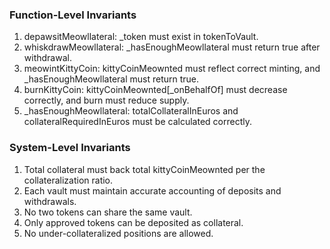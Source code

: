 ### Function-Level Invariants
  1. depawsitMeowllateral: _token must exist in tokenToVault.
  2. whiskdrawMeowllateral: _hasEnoughMeowllateral must return true after withdrawal.
  3. meowintKittyCoin: kittyCoinMeownted must reflect correct minting, and _hasEnoughMeowllateral must return true.
  4. burnKittyCoin: kittyCoinMeownted[_onBehalfOf] must decrease correctly, and burn must reduce supply.
  5. _hasEnoughMeowllateral: totalCollateralInEuros and collateralRequiredInEuros must be calculated correctly.

### System-Level Invariants
  1. Total collateral must back total kittyCoinMeownted per the collateralization ratio.
  2. Each vault must maintain accurate accounting of deposits and withdrawals.
  3. No two tokens can share the same vault.
  4. Only approved tokens can be deposited as collateral.
  5. No under-collateralized positions are allowed.
